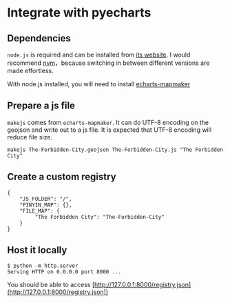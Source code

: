 # Integrate with pyecharts

## Dependencies

`node.js` is required and can be installed from [its website](https://nodejs.org/en/). 
I would recommend [nvm](https://github.com/nvm-sh/nvm)，because switching in between different versions are made effortless.

With node.js installed, you will need to install [echarts-mapmaker](../tools/mapmaker.md)

## Prepare a js file

`makejs` comes from `echarts-mapmaker`. It can do UTF-8 encoding on the geojson
and write out to a js file. It is expected that UTF-8 encoding will reduce
file size.

```
makejs The-Forbidden-City.geojson The-Forbidden-City.js "The Forbidden City"
```

## Create a custom registry

```
{
    "JS_FOLDER": "/",
    "PINYIN_MAP": {},
    "FILE_MAP": {
         "The Forbidden City": "The-Forbidden-City"
    }
}
```

## Host it locally

```
$ python -m http.server
Serving HTTP on 0.0.0.0 port 8000 ...
```

You should be able to access [http://127.0.0.1:8000/registry.json](http://127.0.0.1:8000/registry.json])
